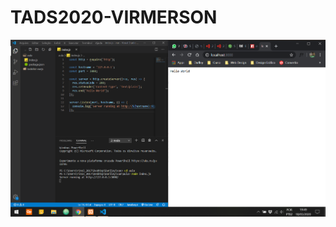# TADS2020-VIRMERSON

![exercício 1](https://github.com/Darlley/TADS2010-VIRMERSON/blob/TAP-18-03-2020-AULA1/ex01.png?raw=true)
